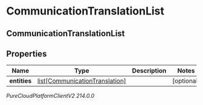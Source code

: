 # CommunicationTranslationList

## CommunicationTranslationList

## Properties

|Name | Type | Description | Notes|
|------------ | ------------- | ------------- | -------------|
| **entities** | [list[CommunicationTranslation]](CommunicationTranslation) |  | [optional] |



_PureCloudPlatformClientV2 214.0.0_
